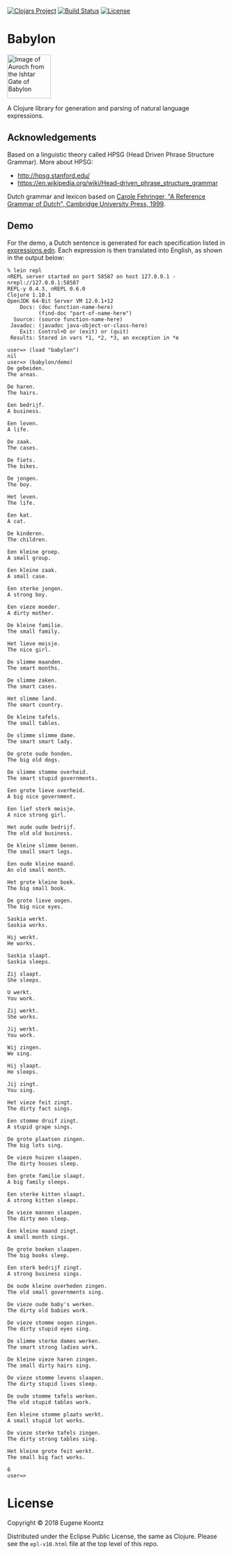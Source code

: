 [![Clojars Project](https://img.shields.io/clojars/v/babylon.svg)](https://clojars.org/babylon)
[![Build Status](https://secure.travis-ci.org/ekoontz/babylon.png?branch=master)](http://travis-ci.org/ekoontz/babylon)
[![License](https://img.shields.io/badge/License-EPL%201.0-red.svg)](https://opensource.org/licenses/EPL-1.0)

# Babylon

<div>
  <a href="https://en.wikipedia.org/wiki/Ishtar_Gate">
    <img alt="Image of Auroch from the Ishtar Gate of Babylon" 
         src="https://www.ancient.eu/uploads/images/738.jpg?v=1485682813" height="100">
  </a>
</div>

A Clojure library for generation and parsing of natural language expressions.

## Acknowledgements

Based on a linguistic theory called HPSG (Head Driven Phrase Structure Grammar). More about HPSG:

- http://hpsg.stanford.edu/
- https://en.wikipedia.org/wiki/Head-driven_phrase_structure_grammar

Dutch grammar and lexicon based on [Carole Fehringer, "A Reference Grammar of Dutch", Cambridge University Press, 1999](https://books.google.nl/books/about/A_Reference_Grammar_of_Dutch.html?id=hXZNkFqILp0C&redir_esc=y). 

## Demo

For the demo, a Dutch sentence is generated for each specification listed in
<a href="https://github.com/ekoontz/babylon/blob/master/src/babylon/nederlands/expressions.edn">expressions.edn</a>. 
Each expression is then translated into English, as shown in the output below:


```
% lein repl
nREPL server started on port 58587 on host 127.0.0.1 - nrepl://127.0.0.1:58587
REPL-y 0.4.3, nREPL 0.6.0
Clojure 1.10.1
OpenJDK 64-Bit Server VM 12.0.1+12
    Docs: (doc function-name-here)
          (find-doc "part-of-name-here")
  Source: (source function-name-here)
 Javadoc: (javadoc java-object-or-class-here)
    Exit: Control+D or (exit) or (quit)
 Results: Stored in vars *1, *2, *3, an exception in *e

user=> (load "babylon")
nil
user=> (babylon/demo)
De gebeiden.
The areas.

De haren.
The hairs.

Een bedrijf.
A business.

Een leven.
A life.

De zaak.
The cases.

De fiets.
The bikes.

De jongen.
The boy.

Het leven.
The life.

Een kat.
A cat.

De kinderen.
The children.

Een kleine groep.
A small group.

Een kleine zaak.
A small case.

Een sterke jongen.
A strong boy.

Een vieze moeder.
A dirty mother.

De kleine familie.
The small family.

Het lieve meisje.
The nice girl.

De slimme maanden.
The smart months.

De slimme zaken.
The smart cases.

Het slimme land.
The smart country.

De kleine tafels.
The small tables.

De slimme slimme dame.
The smart smart lady.

De grote oude honden.
The big old dogs.

De slimme stomme overheid.
The smart stupid governments.

Een grote lieve overheid.
A big nice government.

Een lief sterk meisje.
A nice strong girl.

Het oude oude bedrijf.
The old old business.

De kleine slimme benen.
The small smart legs.

Een oude kleine maand.
An old small month.

Het grote kleine boek.
The big small book.

De grote lieve oogen.
The big nice eyes.

Saskia werkt.
Saskia works.

Hij werkt.
He works.

Saskia slaapt.
Saskia sleeps.

Zij slaapt.
She sleeps.

U werkt.
You work.

Zij werkt.
She works.

Jij werkt.
You work.

Wij zingen.
We sing.

Hij slaapt.
He sleeps.

Jij zingt.
You sing.

Het vieze feit zingt.
The dirty fact sings.

Een stomme druif zingt.
A stupid grape sings.

De grote plaatsen zingen.
The big lots sing.

De vieze huizen slaapen.
The dirty houses sleep.

Een grote familie slaapt.
A big family sleeps.

Een sterke kitten slaapt.
A strong kitten sleeps.

De vieze mannen slaapen.
The dirty men sleep.

Een kleine maand zingt.
A small month sings.

De grote boeken slaapen.
The big books sleep.

Een sterk bedrijf zingt.
A strong business sings.

De oude kleine overheden zingen.
The old small governments sing.

De vieze oude baby's werken.
The dirty old babies work.

De vieze stomme oogen zingen.
The dirty stupid eyes sing.

De slimme sterke dames werken.
The smart strong ladies work.

De kleine vieze haren zingen.
The small dirty hairs sing.

De vieze stomme levens slaapen.
The dirty stupid lives sleep.

De oude stomme tafels werken.
The old stupid tables work.

Een kleine stomme plaats werkt.
A small stupid lot works.

De vieze sterke tafels zingen.
The dirty strong tables sing.

Het kleine grote feit werkt.
The small big fact works.

6
user=>
```

# License

Copyright © 2018 Eugene Koontz

Distributed under the Eclipse Public License, the same as Clojure.
Please see the `epl-v10.html` file at the top level of this repo.
